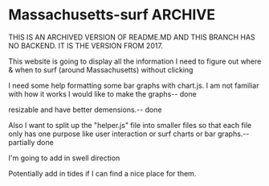 # Massachusetts-surf ARCHIVE

THIS IS AN ARCHIVED VERSION OF README.MD AND THIS BRANCH HAS NO BACKEND.  IT IS THE VERSION FROM 2017.

This website is going to display all the information I need to figure out where &amp; when to surf (around Massachusetts) without clicking

I need some help formatting some bar graphs with chart.js.  I am not familiar with how it works I would like to make the graphs-- done

resizable and have better demensions.-- done

Also I want to split up the "helper.js" file into smaller files so that each file only has one purpose like user interaction or surf charts or bar graphs.-- partially done

I'm going to add in swell direction

Potentially add in tides if I can find a nice place for them.
